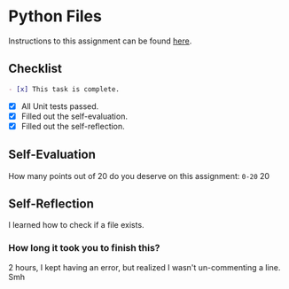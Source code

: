 # Python Files

Instructions to this assignment can be found [here](https://it3038c.github.io/modules/8/python-files).

## Checklist

```md
- [x] This task is complete.
```

- [x] All Unit tests passed.
- [x] Filled out the self-evaluation.
- [x] Filled out the self-reflection.

## Self-Evaluation

<!-- (For this assignment, there was 19 exercises checked by 61 automated checks) -->
How many points out of 20 do you deserve on this assignment: `0-20`
20
## Self-Reflection
<!-- What did you learn that you found interesting -->
I learned how to check if a file exists.
### How long it took you to finish this?
2 hours, I kept having an error, but realized I wasn't un-commenting a line. Smh